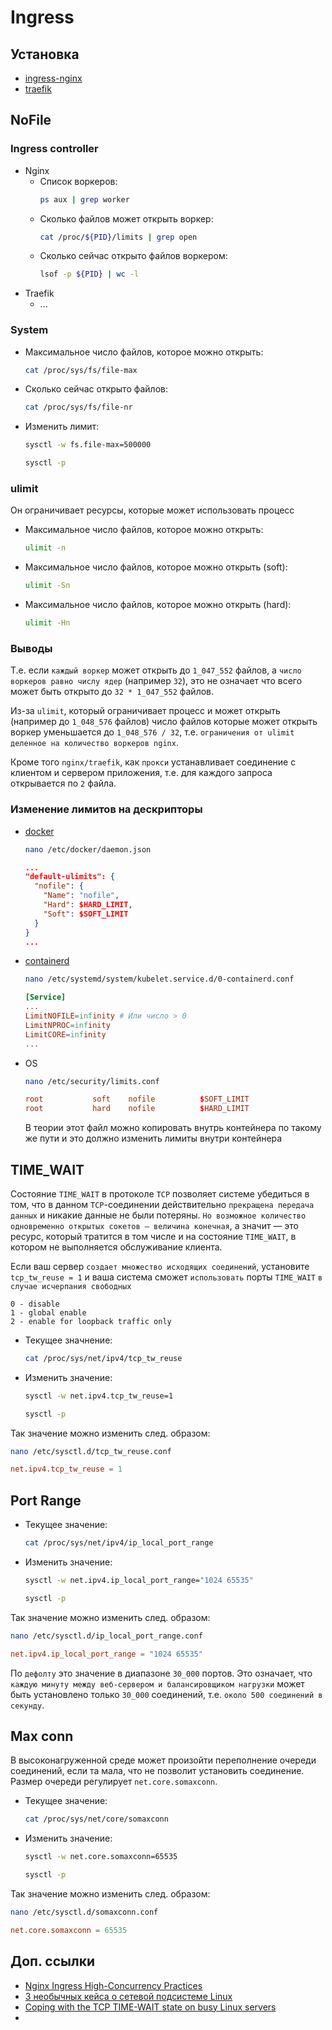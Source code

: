 # Ingress

## Установка 

* [ingress-nginx](./nginx.md)
* [traefik](./traefik.md)

## NoFile

### Ingress controller

* Nginx
  * Список воркеров:
    ```bash
    ps aux | grep worker
    ```
  * Сколько файлов может открыть воркер:
    ```bash
    cat /proc/${PID}/limits | grep open
    ```
  * Сколько сейчас открыто файлов воркером:
    ```bash
    lsof -p ${PID} | wc -l
    ```
* Traefik
  * ...

### System

* Максимальное число файлов, которое можно открыть:
  ```bash
  cat /proc/sys/fs/file-max
  ```
* Сколько сейчас открыто файлов:
  ```bash
  cat /proc/sys/fs/file-nr
  ```
* Изменить лимит:
  ```bash
  sysctl -w fs.file-max=500000

  sysctl -p
  ```

### ulimit

Он ограничивает ресурсы, которые может использовать процесс

* Максимальное число файлов, которое можно открыть:
  ```bash
  ulimit -n
  ```
* Максимальное число файлов, которое можно открыть (soft):
  ```bash
  ulimit -Sn
  ```
* Максимальное число файлов, которое можно открыть (hard):
  ```bash
  ulimit -Hn
  ```

### Выводы

Т.е. если `каждый воркер` может открыть до `1_047_552` файлов, а `число воркеров равно числу ядер` (например `32`), это не означает что всего может быть открыто до `32 * 1_047_552` файлов.

Из-за `ulimit`, который ограничивает процесс и может открыть (например до `1_048_576` файлов) число файлов которые может открыть воркер уменьшается до `1_048_576 / 32`, т.е. `ограничения от ulimit деленное на количество воркеров nginx`.

Кроме того `nginx/traefik`, как `прокси` устанавливает соединение с клиентом и сервером приложения, т.е. для каждого запроса открывается по `2` файла.

### Изменение лимитов на дескрипторы

* [docker](../../02-container-runtime/docker/install.md)
  ```bash
  nano /etc/docker/daemon.json
  ```

  ```json
  ...
  "default-ulimits": {
    "nofile": {
      "Name": "nofile",
      "Hard": $HARD_LIMIT,
      "Soft": $SOFT_LIMIT
    }
  }
  ...
  ```
* [containerd](../../02-container-runtime/containerd/install.md)
  ```bash
  nano /etc/systemd/system/kubelet.service.d/0-containerd.conf
  ```

  ```conf
  [Service]
  ...
  LimitNOFILE=infinity # Или число > 0
  LimitNPROC=infinity
  LimitCORE=infinity
  ...
  ```
* OS
  ```bash
  nano /etc/security/limits.conf
  ```

  ```conf
  root           soft    nofile          $SOFT_LIMIT
  root           hard    nofile          $HARD_LIMIT
  ```

  В теории этот файл можно копировать внутрь контейнера по такому же пути и это должно изменить лимиты внутри контейнера

## TIME_WAIT

Состояние `TIME_WAIT` в протоколе `TCP` позволяет системе убедиться в том, что в данном `TCP`-соединении действительно `прекращена передача данных` и никакие данные не были потеряны. `Но возможное количество одновременно открытых сокетов — величина конечная`, а значит — это ресурс, который тратится в том числе и на состояние `TIME_WAIT`, в котором не выполняется обслуживание клиента.

Если ваш сервер `создает множество исходящих соединений`, установите `tcp_tw_reuse = 1` и ваша система сможет `использовать` порты `TIME_WAIT` `в случае исчерпания свободных`

```
0 - disable
1 - global enable
2 - enable for loopback traffic only
```

* Текущее значнение:
  ```bash
  cat /proc/sys/net/ipv4/tcp_tw_reuse
  ```
* Изменить значение:
  ```bash
  sysctl -w net.ipv4.tcp_tw_reuse=1

  sysctl -p
  ```

Так значение можно изменить след. образом:

```bash
nano /etc/sysctl.d/tcp_tw_reuse.conf
```

```conf
net.ipv4.tcp_tw_reuse = 1
```

## Port Range

* Текущее значение:
  ```bash
  cat /proc/sys/net/ipv4/ip_local_port_range
  ```
* Изменить значение:
  ```bash
  sysctl -w net.ipv4.ip_local_port_range="1024 65535"

  sysctl -p
  ```

Так значение можно изменить след. образом:

```bash
nano /etc/sysctl.d/ip_local_port_range.conf
```

```conf
net.ipv4.ip_local_port_range = "1024 65535"
```

По `дефолту` это значение в диапазоне `30_000` портов. Это означает, что `каждую минуту между веб-сервером и балансировщиком нагрузки` может быть установлено только `30_000` соединений, т.е. `около 500 соединений в секунду`.

## Max conn

В высоконагруженной среде может произойти переполнение очереди соединений, если та мала, что не позволит установить соединение. Размер очереди регулирует `net.core.somaxconn`. 

* Текущее значение:
  ```bash
  cat /proc/sys/net/core/somaxconn
  ```
* Изменить значение:
  ```bash
  sysctl -w net.core.somaxconn=65535

  sysctl -p
  ```

Так значение можно изменить след. образом:

```bash
nano /etc/sysctl.d/somaxconn.conf
```

```conf
net.core.somaxconn = 65535
```

## Доп. ссылки

* [Nginx Ingress High-Concurrency Practices](https://www.tencentcloud.com/document/product/457/38300)
* [3 необычных кейса о сетевой подсистеме Linux](https://habr.com/ru/companies/flant/articles/343348/)
* [Coping with the TCP TIME-WAIT state on busy Linux servers](https://vincent.bernat.ch/en/blog/2014-tcp-time-wait-state-linux)
* 